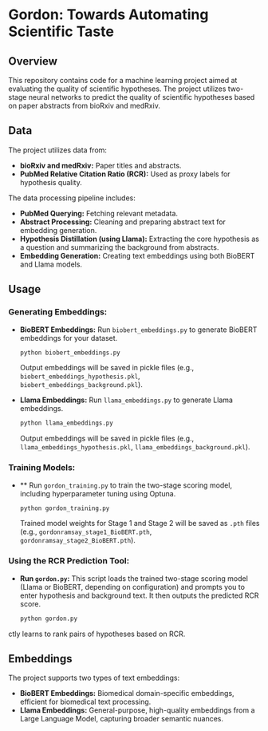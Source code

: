 # Gordon: Towards Automating Scientific Taste

## Overview

This repository contains code for a machine learning project aimed at evaluating the quality of scientific hypotheses. The project utilizes two-stage neural networks to predict the quality of scientific hypotheses based on paper abstracts from bioRxiv and medRxiv.

## Data

The project utilizes data from:

*   **bioRxiv and medRxiv:** Paper titles and abstracts.
*   **PubMed Relative Citation Ratio (RCR):** Used as proxy labels for hypothesis quality.

The data processing pipeline includes:

*   **PubMed Querying:**  Fetching relevant metadata.
*   **Abstract Processing:** Cleaning and preparing abstract text for embedding generation.
*   **Hypothesis Distillation (using Llama):**  Extracting the core hypothesis as a question and summarizing the background from abstracts.
*   **Embedding Generation:** Creating text embeddings using both BioBERT and Llama models.

## Usage

### Generating Embeddings:

*   **BioBERT Embeddings:** Run `biobert_embeddings.py` to generate BioBERT embeddings for your dataset.
    ```bash
    python biobert_embeddings.py
    ```
    Output embeddings will be saved in pickle files (e.g., `biobert_embeddings_hypothesis.pkl`, `biobert_embeddings_background.pkl`).

*   **Llama Embeddings:** Run `llama_embeddings.py` to generate Llama embeddings.
    ```bash
    python llama_embeddings.py
    ```
    Output embeddings will be saved in pickle files (e.g., `llama_embeddings_hypothesis.pkl`, `llama_embeddings_background.pkl`).

### Training Models:

*   ** Run `gordon_training.py` to train the two-stage scoring model, including hyperparameter tuning using Optuna.
    ```bash
    python gordon_training.py
    ```
    Trained model weights for Stage 1 and Stage 2 will be saved as `.pth` files (e.g., `gordonramsay_stage1_BioBERT.pth`, `gordonramsay_stage2_BioBERT.pth`).

### Using the RCR Prediction Tool:

*   **Run `gordon.py`:** This script loads the trained two-stage scoring model (Llama or BioBERT, depending on configuration) and prompts you to enter hypothesis and background text. It then outputs the predicted RCR score.
    ```bash
    python gordon.py
    ```
ctly learns to rank pairs of hypotheses based on RCR.

## Embeddings

The project supports two types of text embeddings:

*   **BioBERT Embeddings:** Biomedical domain-specific embeddings, efficient for biomedical text processing.
*   **Llama Embeddings:** General-purpose, high-quality embeddings from a Large Language Model, capturing broader semantic nuances.
